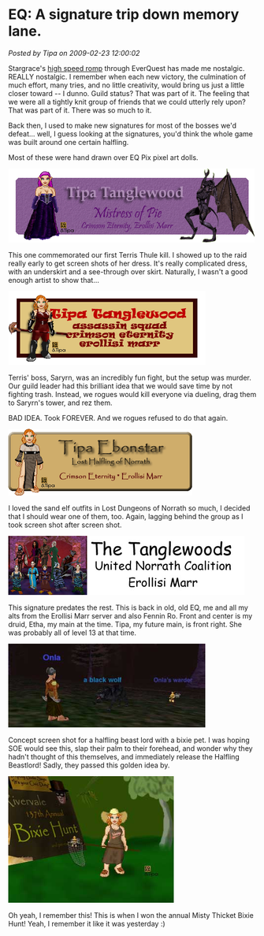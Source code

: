 # EQ: A signature trip down memory lane.

*Posted by Tipa on 2009-02-23 12:00:02*

Stargrace's [high speed romp](http://mmoquests.com/2009/02/23/now-thats-a-canon/) through EverQuest has made me nostalgic. REALLY nostalgic. I remember when each new victory, the culmination of much effort, many tries, and no little creativity, would bring us just a little closer toward -- I dunno. Guild status? That was part of it. The feeling that we were all a tightly knit group of friends that we could utterly rely upon? That was part of it. There was so much to it.

Back then, I used to make new signatures for most of the bosses we'd defeat... well, I guess looking at the signatures, you'd think the whole game was built around one certain halfling.

Most of these were hand drawn over EQ Pix pixel art dolls.

![](../../../uploads/2009/02/terris.gif "terris")

This one commemorated our first Terris Thule kill. I showed up to the raid really early to get screen shots of her dress. It's really complicated dress, with an underskirt and a see-through over skirt. Naturally, I wasn't a good enough artist to show that...

![](../../../uploads/2009/02/saryrn.gif "saryrn")

Terris' boss, Saryrn, was an incredibly fun fight, but the setup was murder. Our guild leader had this brilliant idea that we would save time by not fighting trash. Instead, we rogues would kill everyone via dueling, drag them to Saryrn's tower, and rez them.

BAD IDEA. Took FOREVER. And we rogues refused to do that again.

![](../../../uploads/2009/02/ldon.gif "ldon")

I loved the sand elf outfits in Lost Dungeons of Norrath so much, I decided that I should wear one of them, too. Again, lagging behind the group as I took screen shot after screen shot.

![](../../../uploads/2009/02/family.jpg "family")

This signature predates the rest. This is back in old, old EQ, me and all my alts from the Erollisi Marr server and also Fennin Ro. Front and center is my druid, Etha, my main at the time. Tipa, my future main, is front right. She was probably all of level 13 at that time.

![](../../../uploads/2009/02/hlfbst.jpg "hlfbst")

Concept screen shot for a halfling beast lord with a bixie pet. I was hoping SOE would see this, slap their palm to their forehead, and wonder why they hadn't thought of this themselves, and immediately release the Halfling Beastlord! Sadly, they passed this golden idea by.

![](../../../uploads/2009/02/bixiehunt.jpg "bixiehunt")

Oh yeah, I remember this! This is when I won the annual Misty Thicket Bixie Hunt! Yeah, I remember it like it was yesterday :)

